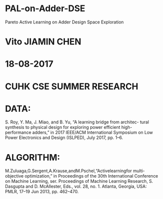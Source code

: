 # PAL-on-Adder-DSE
Pareto Active Learning on Adder Design Space Exploration

# Vito JIAMIN CHEN
# 18-08-2017
# CUHK CSE SUMMER RESEARCH


# DATA:
S. Roy, Y. Ma, J. Miao, and B. Yu, “A learning bridge from architec- tural synthesis to physical design for exploring power efficient high- performance adders,” in 2017 IEEE/ACM International Symposium on Low Power Electronics and Design (ISLPED), July 2017, pp. 1–6.
# ALGORITHM:
M.Zuluaga,G.Sergent,A.Krause,andM.Pschel,“Activelearningfor multi-objective optimization,” in Proceedings of the 30th International Conference on Machine Learning, ser. Proceedings of Machine Learning Research, S. Dasgupta and D. McAllester, Eds., vol. 28, no. 1. Atlanta, Georgia, USA: PMLR, 17–19 Jun 2013, pp. 462–470.
